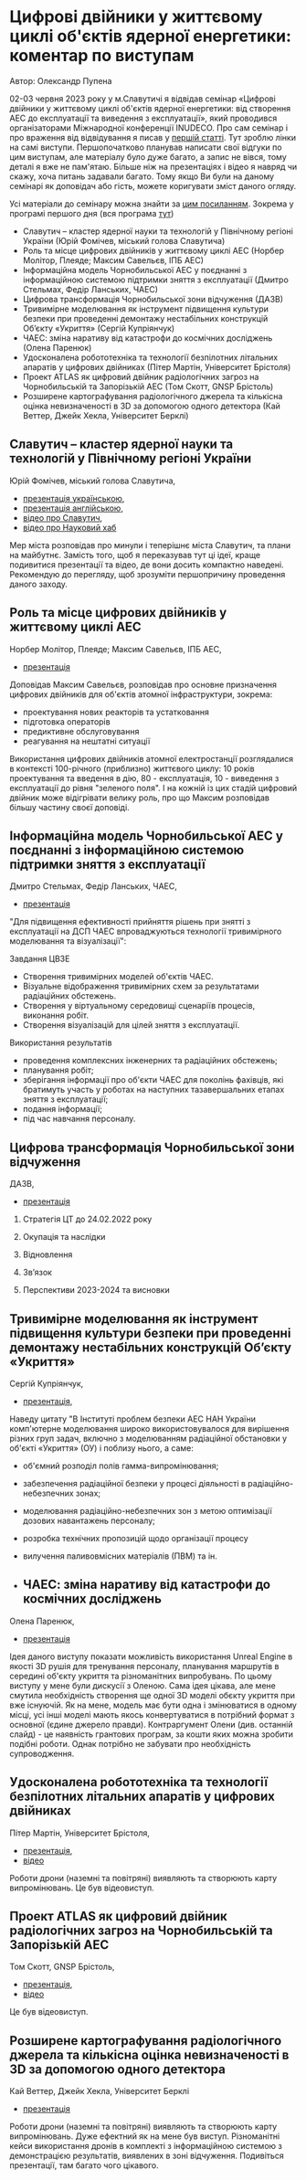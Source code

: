 # Цифрові двійники у життєвому циклі об'єктів ядерної енергетики: коментар по виступам

Автор: Олександр Пупена

02-03 червня 2023 року у м.Славутичі я відвідав семінар «Цифрові двійники у життєвому циклі об'єктів ядерної енергетики: від створення АЕС до експлуатації та виведення з експлуатації», який проводився організаторами Міжнародної конференції INUDECO. Про сам семінар і про враження від відвідування я писав у [першій статті](040623_slavutich_dt.md). Тут зроблю лінки на самі виступи. Першопочатково планував написати свої відгуки по цим виступам, але матеріалу було дуже багато, а запис не вівся, тому деталі я вже не пам'ятаю. Більше ніж на презентаціях і відео я навряд чи скажу, хоча питань задавали багато. Тому якщо Ви були на даному семінарі як доповідач або гість, можете коригувати зміст даного огляду.

Усі матеріали до семінару можна знайти за [цим посиланням](https://drive.google.com/drive/folders/1n1x5UrNYveIEkKKEaBDZTELPCMT81-1V). Зокрема у програмі першого дня (вся програма [тут](https://drive.google.com/file/d/1UuJFEHtWfXZDCYryrNjNpVhdV1HH_Q1R/view?usp=drive_link))

- Славутич – кластер ядерної науки та технологій у Північному регіоні України (Юрій Фомічев, міський голова Славутича)
- Роль та місце цифрових двійників у життєвому циклі АЕС (Норбер Молітор, Плеяде; Максим Савельєв, ІПБ АЕС)
- Інформаційна модель Чорнобильської АЕС у поєднанні з інформаційною системою підтримки зняття з експлуатації (Дмитро Стельмах, Федір Ланських, ЧАЕС)
- Цифрова трансформація Чорнобильської зони відчуження (ДАЗВ)
- Тривимірне моделювання як інструмент підвищення культури безпеки при проведенні демонтажу нестабільних конструкцій Об’єкту «Укриття» (Сергій Купріянчук)
- ЧАЕС: зміна наративу від катастрофи до космічних досліджень (Олена Паренюк)
- Удосконалена робототехніка та технології безпілотних літальних апаратів у цифрових двійниках (Пітер Мартін, Університет Брістоля)
- Проект ATLAS як цифровий двійник радіологічних загроз на Чорнобильській та Запорізькій АЕС (Том Скотт, GNSP Брістоль)
- Розширене картографування радіологічного джерела та кількісна оцінка невизначеності в 3D за допомогою одного детектора (Кай Веттер, Джейк Хекла, Університет Берклі)

## Славутич – кластер ядерної науки та технологій у Північному регіоні України

Юрій Фомічев, міський голова Славутича,

- [презентація українською](https://drive.google.com/file/d/1lkGhRHJaUXHvgvPwhjEEB3OG0W1ldqbj/view?usp=drive_link), 
- [презентація англійською](https://drive.google.com/file/d/1kEb-qsasXhi9lEy2ZvGztJn_qBTyin9D/view?usp=drive_link), 
- [відео про Славутич](https://youtu.be/ylmGyjh7PNs),
- [відео про Науковий хаб](https://youtu.be/4y4CIa8eBnQ)

Мер міста розповідав про минули і теперішнє міста Славутич, та плани на майбутнє. Замість того, щоб я переказував тут ці ідеї, краще подивитися презентації та відео, де вони досить компактно наведені. Рекомендую до перегляду, щоб зрозуміти першопричину проведення даного заходу. 

## Роль та місце цифрових двійників у життєвому циклі АЕС 

Норбер Молітор, Плеяде; Максим Савельєв, ІПБ АЕС,

- [презентація](https://drive.google.com/file/d/1IGbXUvrKIy2g0yBztDnw3zDLLy9PKH31/view?usp=drive_link)

Доповідав Максим Савельєв, розповідав про основне призначення цифрових двійників для об'єктів атомної інфраструктури, зокрема:

- проектування нових реакторів та устатковання
- підготовка операторів
- предиктивне обслуговування
- реагування на нештатні ситуації

Використання цифрових двійників атомної електростанції розглядалися в контексті 100-річного (приблизно) життєвого циклу: 10 років проектування та введення в дію, 80 - експлуатація, 10 - виведення з експлуатації до рівня "зеленого поля". І на кожній із цих стадій цифровий двійник може відігрівати велику роль, про що Максим розповідав більшу частину своєї доповіді.    

## Інформаційна модель Чорнобильської АЕС у поєднанні з інформаційною системою підтримки зняття з експлуатації 

Дмитро Стельмах, Федір Ланських, ЧАЕС, 

- [презентація](https://drive.google.com/file/d/1aHGjz41SZMDgYYiMdXO7JPkYJkzjMJ2f/view?usp=drive_link)

"Для підвищення ефективності прийняття рішень при знятті з експлуатації на ДСП ЧАЕС впроваджуються технології тривимірного моделювання та візуалізації":

Завдання ЦВЗЕ

- Створення тривимірних моделей об'єктів ЧАЕС.
- Візуальне відображення тривимірних схем за результатами радіаційних обстежень.
- Створення у віртуальному середовищі сценаріїв процесів, виконання робіт.
- Створення візуалізацій для цілей зняття з експлуатації.

Використання результатів

- проведення комплексних інженерних та радіаційних обстежень;
- планування робіт;
- зберігання інформації про об'єкти ЧАЕС для поколінь фахівців, які братимуть участь у роботах на наступних тазавершальних етапах зняття з експлуатації;
- подання інформації;
- під час навчання персоналу.

## Цифрова трансформація Чорнобильської зони відчуження 

ДАЗВ, 

- [презентація](https://drive.google.com/file/d/1qkK_LOZuZ2mF0FFbNzAK5V_sZ3bAq_sJ/view?usp=drive_link)

1. Стратегія ЦТ до 24.02.2022 року

2. Окупація та наслідки

3. Відновлення

4. Зв’язок

5. Перспективи 2023-2024 та висновки

## Тривимірне моделювання як інструмент підвищення культури безпеки при проведенні демонтажу нестабільних конструкцій Об’єкту «Укриття» 

Сергій Купріянчук, 

- [презентація](https://drive.google.com/file/d/1aHGjz41SZMDgYYiMdXO7JPkYJkzjMJ2f/view?usp=drive_link), 

Наведу цитату "В Інституті проблем безпеки АЕС НАН України комп'ютерне моделювання широко використовувалося для вирішення різних груп задач, включно з моделюванням радіаційної обстановки у об'єкті «Укриття» (ОУ) і поблизу нього, а саме:

- об'ємний розподіл полів гамма-випромінювання; 
- забезпечення радіаційної безпеки у процесі діяльності в радіаційно-небезпечних зонах;
- моделювання радіаційно-небезпечних зон з метою оптимізації дозових навантажень персоналу;
- розробка технічних пропозицій щодо організації процесу
- вилучення паливовмісних матеріалів (ПВМ) та ін.

- ## ЧАЕС: зміна наративу від катастрофи до космічних досліджень

 Олена Паренюк, 

- [презентація](https://drive.google.com/file/d/1jMnCPYLfeWg7bgDZCQHyDxhaf-bBiDFv/view?usp=drive_link)

Ідея даного виступу показати можливість використання Unreal Engine в якості 3D рушія для тренування персоналу, планування маршрутів в середині об'єкту укриття та різноманітних випробувань. По цьому виступу у мене були дискусії з Оленою. Сама ідея цікава, але мене смутила необхідність створення ще одної 3D моделі обєкту укриття при вже існуючій. Як на мене, модель має бути одна і змінюватися в одному місці, усі інші моделі мають якось конвертуватися в потрібний формат з основної (єдине джерело правди). Контраргумент Олени (див. останній слайд) - це наявність грантових програм, за кошти яких можна зробити подібні роботи. Однак потрібно не забувати про необхідність супроводження.    

## Удосконалена робототехніка та технології безпілотних літальних апаратів у цифрових двійниках 

Пітер Мартін, Університет Брістоля, 

- [презентація](https://drive.google.com/file/d/1CNCCTeGwTLj6XJ4GOmcPDAqaS6aqw_21/view?usp=drive_link), 
- [відео](https://drive.google.com/file/d/1g3047O-KUCfQAsBqFO7hx6qd0sPn0FE_/view?usp=drive_link)

Роботи дрони (наземні та повітряні) виявляють та створюють карту випромінювань.  Це був відеовиступ.

## Проект ATLAS як цифровий двійник радіологічних загроз на Чорнобильській та Запорізькій АЕС

 Том Скотт, GNSP Брістоль, 

- [презентація](https://drive.google.com/file/d/1ekHtmRBjnNLiu2549reOq7tNmZLOhduT/view?usp=drive_link), 
- [відео](https://drive.google.com/file/d/1Qsibid4mw2GKFN21Bv80h2sfkTt_BrjJ/view?usp=drive_link)

Це був відеовиступ.

## Розширене картографування радіологічного джерела та кількісна оцінка невизначеності в 3D за допомогою одного детектора 

Кай Веттер, Джейк Хекла, Університет Берклі 

- [презентація](https://drive.google.com/file/d/1Bp3DufKqwuTzjbEzmSEPsBBIOZgkSb-l/view?usp=drive_link)

Роботи дрони (наземні та повітряні) виявляють та створюють карту випромінювань. Дуже ефектний як на мене був виступ. Різноманітні кейси використання дронів в комплекті з інформаційною системою з демонстрацією результатів, виявлених в зоні відчуження. Подивіться презентації, там багато чого цікавого.  